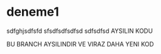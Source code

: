 # deneme1

sdfghjsdfsfd
sfsdfsdfsdfsd
sdfsdfsd
AYSILIN KODU

BU BRANCH AYSILINDIR VE VIRAZ DAHA YENI KOD
